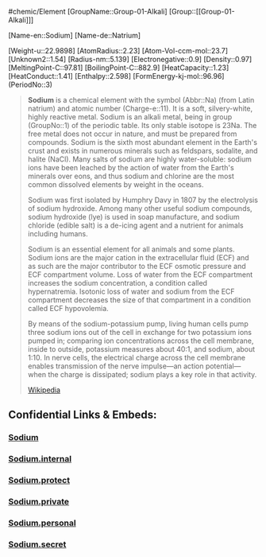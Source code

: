 ﻿---
type: Element

SpocWebEntityId: 21913
---
#chemic/Element 
[GroupName::Group-01-Alkali]
[Group::[[Group-01-Alkali]]]


[Name-en::Sodium]
[Name-de::Natrium]

[Weight-u::22.9898]
[AtomRadius::2.23]
[Atom-Vol-ccm-mol::23.7]
[Unknown2::1.54]
[Radius-nm::5.139]
[Electronegative::0.9]
[Density::0.97]
[MeltingPoint-C::97.81]
[BoilingPoint-C::882.9]
[HeatCapacity::1.23]
[HeatConduct::1.41]
[Enthalpy::2.598]
[FormEnergy-kj-mol::96.96]
(PeriodNo::3)

> **Sodium** is a chemical element with the symbol (Abbr::Na) (from Latin natrium) and atomic number (Charge-e::11). It is a soft, silvery-white, highly reactive metal. Sodium is an alkali metal, being in group (GroupNo::1) of the periodic table. Its only stable isotope is 23Na. The free metal does not occur in nature, and must be prepared from compounds. Sodium is the sixth most abundant element in the Earth's crust and exists in numerous minerals such as feldspars, sodalite, and halite (NaCl). Many salts of sodium are highly water-soluble: sodium ions have been leached by the action of water from the Earth's minerals over eons, and thus sodium and chlorine are the most common dissolved elements by weight in the oceans.
>
> Sodium was first isolated by Humphry Davy in 1807 by the electrolysis of sodium hydroxide. Among many other useful sodium compounds, sodium hydroxide (lye) is used in soap manufacture, and sodium chloride (edible salt) is a de-icing agent and a nutrient for animals including humans.
>
> Sodium is an essential element for all animals and some plants. Sodium ions are the major cation in the extracellular fluid (ECF) and as such are the major contributor to the ECF osmotic pressure and ECF compartment volume. Loss of water from the ECF compartment increases the sodium concentration, a condition called hypernatremia. Isotonic loss of water and sodium from the ECF compartment decreases the size of that compartment in a condition called ECF hypovolemia.
>
> By means of the sodium-potassium pump, living human cells pump three sodium ions out of the cell in exchange for two potassium ions pumped in; comparing ion concentrations across the cell membrane, inside to outside, potassium measures about 40:1, and sodium, about 1:10. In nerve cells, the electrical charge across the cell membrane enables transmission of the nerve impulse—an action potential—when the charge is dissipated; sodium plays a key role in that activity.
>
> [Wikipedia](https://en.wikipedia.org/wiki/Sodium)

## Confidential Links & Embeds: 

### [Sodium](/_public/chemic/chemic~Elements/Group-01-Alkali/Sodium.md) 

### [Sodium.internal](/_internal/chemic/chemic~Elements/Group-01-Alkali/Sodium.internal.md) 

### [Sodium.protect](/_protect/chemic/chemic~Elements/Group-01-Alkali/Sodium.protect.md) 

### [Sodium.private](/_private/chemic/chemic~Elements/Group-01-Alkali/Sodium.private.md) 

### [Sodium.personal](/_personal/chemic/chemic~Elements/Group-01-Alkali/Sodium.personal.md) 

### [Sodium.secret](/_secret/chemic/chemic~Elements/Group-01-Alkali/Sodium.secret.md) 
